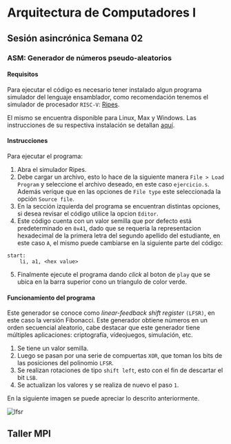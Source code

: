 # Arquitectura de Computadores I

## Sesión asincrónica Semana 02

### ASM: Generador de números pseudo-aleatorios

#### Requisitos

Para ejecutar el código es necesario tener instalado algun programa simulador del lenguaje ensamblador, como recomendación tenemos el simulador de procesador `RISC-V`: [Ripes](https://github.com/mortbopet/Ripes/releases).

El mismo se encuentra disponible para Linux, Max y Windows. Las instrucciones de su respectiva instalación se detallan [aquí](https://github.com/mortbopet/Ripes/blob/master/README.md).

#### Instrucciones

Para ejecutar el programa:

1. Abra el simulador Ripes.
2. Debe cargar un archivo, esto lo hace de la siguiente manera `File > Load Program` y seleccione el archivo deseado, en este caso `ejercicio.s`. Además verique que en las opciones de `File type` este seleccionada la opción `Source file`.
3. En la sección izquierda del programa se encuentran distintas opciones, si desea revisar el código utilice la opcion `Editor`.
4. Este código cuenta con un valor semilla que por defecto está predeterminado en `0x41`, dado que se requeria la representacion hexadecimal de la primera letra del segundo apellido del estudiante, en este caso `A`, el mismo puede cambiarse en la siguiente parte del código:

```gas:
start: 
    li, a1, <hex value>
```

5. Finalmente ejecute el programa dando _click_ al boton de `play` que se ubica en la barra superior cono un triangulo de color verde.

#### Funcionamiento del programa

Este generador se conoce como
_linear-feedback shift register_ `(LFSR)`, en este caso la versión Fibonacci. Este generador obtiene
números en un orden secuencial aleatorio, cabe destacar que este generador tiene múltiples aplicaciones: criptografía, vídeojuegos, simulación, etc.

1. Se tiene un valor semilla.
2. Luego se pasan por una serie de compuertas `XOR`, que toman los bits de las posiciones del polinomio `LFSR`.
3. Se realizan rotaciones de tipo `shift left`, esto con el fin de descartar el bit `LSB`.
4. Se actualizan los valores y se realiza de nuevo el paso `1`.

En la siguiente imagen se puede apreciar lo descrito anteriormente.

![lfsr](https://raw.githubusercontent.com/nikeshbajaj/Linear_Feedback_Shift_Register/master/images/LFSR.jpg)

## Taller MPI
